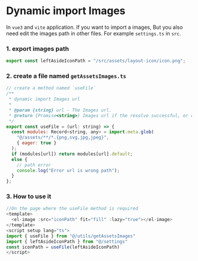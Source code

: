 # Dynamic import Images

In `vue3` and `vite` application. If you want to import a images, But you also need edit the images path in other files. For example `settings.ts` in `src`.

### 1. export images path

```javascript
export const leftAsideIconPath = "/src/assets/layout-icon/icon.png";
```

### 2. create a file named `getAssetsImages.ts`

```javascript
// create a method named `useFile`
/**
 * dynamic import Images url
 *
 * @param {string} url - The Images url.
 * @return {Promise<string>} Images url if the resolve successful, or console error message if the resolve fails.
 */
export const useFile = (url: string) => {
  const modules: Record<string, any> = import.meta.glob(
    "@/assets/**/*.{png,svg,jpg,jpeg}",
    { eager: true }
  );
  if (modules[url]) return modules[url].default;
  else {
    // path error
    console.log("Error url is wrong path");
  }
};
```

### 3. How to use it

```javascript
//On the page where the useFile method is required
<template>
  <el-image :src="iconPath" fit="fill" :lazy="true"></el-image>
</template>
<script setup lang="ts">
import { useFile } from "@/utils/getAssetsImages"
import { leftAsideIconPath } from "@/settings"
const iconPath = useFile(leftAsideIconPath)
</script>
```
